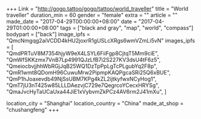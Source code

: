 +++
Link = "http://gogo.tattoo/gogo/tattoo/world_traveller"
title = "World traveller"
duration_min = 60
gender = "female"
extra = ""
article = ""
made_date = "2017-04-29T00:00:00+08:00"
date = "2017-04-29T01:00:00+08:00"
tags = ["black and gray", "map", "world", "compass"]
bodypart = ["back"]
image_ipfs = "QmcNmgqg2aiVCDD4kHU2joxrR1gUSLcXRgs6wmVZmLi5vN"
images_ipfs = [  
  "QmdPRTuV8M7354hjyW9eX4LSYL6FiiFgp8CjtqT5Mm9ciE",
  "QmWfSKKzmx7VnB7Lp4991QJzLfB7i2S227KV3dsU4tF6z5",
  "QmeiocbvjjhhWbRGjJqB25WQ1DzTpPpLgTcPLgubYq2F8p",
  "QmR1wmt8QDomH96CuwuMrw2PipmpKAQPgcaSRi25Q6xBUE",
  "QmP1hJoaxevdb49NjSsUBM7KPg4kZL2ijtkyfwxNCyHog1",
  "QmT7jU3nT425w85LLLDAezvjC729e7QegrcoYCecxHRYSg",
  "QmaJvcHyTaUCaUxa44JiE1xVybvmZkPCz4AV6rm2J41mXu",
]


location_city = "Shanghai"
location_country = "China"
made_at_shop = "chushangfeng"
+++
